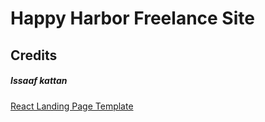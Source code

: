# Happy Harbor Freelance Site

## Credits
##### Issaaf kattan 
<a href="https://github.com/issaafalkattan/React-Landing-Page-Template">React Landing Page Template</a>

##### 

